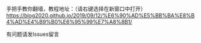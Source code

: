 手把手教你翻墙，教程地址：（请右键选择在新窗口中打开）
https://blog2020.github.io/2019/09/12/%E6%90%AD%E5%BB%BA%E8%B4%AD%E4%B9%B0%E6%95%99%E7%A8%8B1/

有问题请发Issues留言
